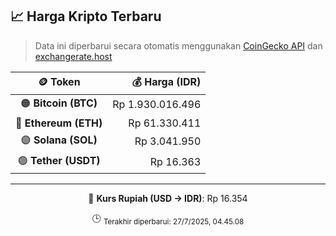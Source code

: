 

<!-- HARGA_KRIPTO -->
## 📈 Harga Kripto Terbaru

> Data ini diperbarui secara otomatis menggunakan [CoinGecko API](https://www.coingecko.com/) dan [exchangerate.host](https://exchangerate.host/)

<div align="center">

| 🪙 Token | 💰 Harga (IDR) |
|:------:|---------------:|
| 🟠 **Bitcoin (BTC)**   | Rp 1.930.016.496 |
| 🔵 **Ethereum (ETH)**  | Rp 61.330.411 |
| 🟣 **Solana (SOL)**    | Rp 3.041.950 |
| 🟢 **Tether (USDT)**   | Rp 16.363 |

---

💱 **Kurs Rupiah (USD → IDR)**: Rp 16.354

🕒 <sub>Terakhir diperbarui: 27/7/2025, 04.45.08</sub>

</div>
<!-- /HARGA_KRIPTO -->